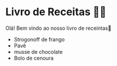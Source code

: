 # Livro de Receitas :woman_cook:



Olá! Bem vindo ao nosso livro de receintas:book:

- Strogonoff de frango
- Pavê
- musse de chocolate
- Bolo de cenoura
